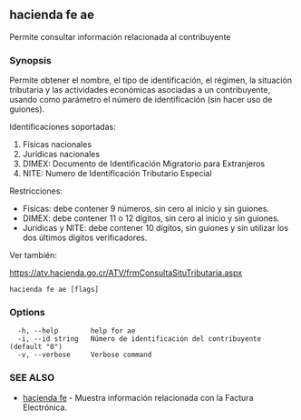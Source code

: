 ## hacienda fe ae

Permite consultar información relacionada al contribuyente

### Synopsis

Permite obtener el nombre, el tipo de identificación, el régimen, 
la situación tributaria y las actividades económicas asociadas a un contribuyente, 
usando como parámetro el número de identificación (sin hacer uso de guiones).

Identificaciones soportadas:

  1. Físicas nacionales
  2. Jurídicas nacionales
  3. DIMEX: Documento de Identificación Migratorio para Extranjeros
  4. NITE: Numero de Identificación Tributario Especial

Restricciones:

  - Físicas: debe contener 9 números, sin cero al inicio y sin guiones.
  - DIMEX: debe contener 11 o 12 dígitos, sin cero al inicio y sin guiones.
  - Jurídicas y NITE: debe contener 10 dígitos, sin guiones y sin utilizar los dos últimos dígitos verificadores.

Ver también:

  https://atv.hacienda.go.cr/ATV/frmConsultaSituTributaria.aspx


```
hacienda fe ae [flags]
```

### Options

```
  -h, --help        help for ae
  -i, --id string   Número de identificación del contribuyente (default "0")
  -v, --verbose     Verbose command
```

### SEE ALSO

* [hacienda fe](/cmd/hacienda_fe/)	 - Muestra información relacionada con la Factura Electrónica.

